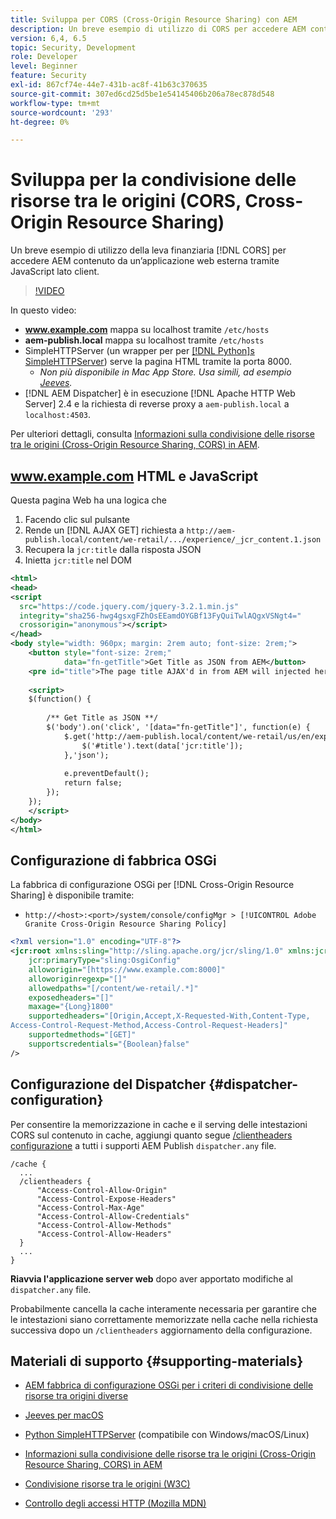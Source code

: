 ```yaml
---
title: Sviluppa per CORS (Cross-Origin Resource Sharing) con AEM
description: Un breve esempio di utilizzo di CORS per accedere AEM contenuto da un’applicazione web esterna tramite JavaScript lato client.
version: 6,4, 6.5
topic: Security, Development
role: Developer
level: Beginner
feature: Security
exl-id: 867cf74e-44e7-431b-ac8f-41b63c370635
source-git-commit: 307ed6cd25d5be1e54145406b206a78ec878d548
workflow-type: tm+mt
source-wordcount: '293'
ht-degree: 0%

---
```


# Sviluppa per la condivisione delle risorse tra le origini (CORS, Cross-Origin Resource Sharing)

Un breve esempio di utilizzo della leva finanziaria [!DNL CORS] per accedere AEM contenuto da un’applicazione web esterna tramite JavaScript lato client.

>[!VIDEO](https://video.tv.adobe.com/v/18837/?quality=12&learn=on)

In questo video:

* **www.example.com** mappa su localhost tramite `/etc/hosts`
* **aem-publish.local** mappa su localhost tramite `/etc/hosts`
* SimpleHTTPServer (un wrapper per per [[!DNL Python]s SimpleHTTPServer](https://docs.python.org/2/library/simplehttpserver.html)) serve la pagina HTML tramite la porta 8000.
   * _Non più disponibile in Mac App Store. Usa simili, ad esempio [Jeeves](https://apps.apple.com/us/app/jeeves-local-http-server/id980824182?mt=12)._
* [!DNL AEM Dispatcher] è in esecuzione [!DNL Apache HTTP Web Server] 2.4 e la richiesta di reverse proxy a `aem-publish.local` a `localhost:4503`.

Per ulteriori dettagli, consulta [Informazioni sulla condivisione delle risorse tra le origini (Cross-Origin Resource Sharing, CORS) in AEM](./understand-cross-origin-resource-sharing.md).

## www.example.com HTML e JavaScript

Questa pagina Web ha una logica che

1. Facendo clic sul pulsante
1. Rende un [!DNL AJAX GET] richiesta a `http://aem-publish.local/content/we-retail/.../experience/_jcr_content.1.json`
1. Recupera la `jcr:title` dalla risposta JSON
1. Inietta `jcr:title` nel DOM

```xml
<html>
<head>
<script
  src="https://code.jquery.com/jquery-3.2.1.min.js"
  integrity="sha256-hwg4gsxgFZhOsEEamdOYGBf13FyQuiTwlAQgxVSNgt4="
  crossorigin="anonymous"></script>   
</head>
<body style="width: 960px; margin: 2rem auto; font-size: 2rem;">
    <button style="font-size: 2rem;"
            data="fn-getTitle">Get Title as JSON from AEM</button>
    <pre id="title">The page title AJAX'd in from AEM will injected here</pre>
    
    <script>
    $(function() { 
        
        /** Get Title as JSON **/
        $('body').on('click', '[data="fn-getTitle"]', function(e) { 
            $.get('http://aem-publish.local/content/we-retail/us/en/experience/_jcr_content.1.json', function(data) {
                $('#title').text(data['jcr:title']);
            },'json');
            
            e.preventDefault();
            return false;
        });
    });
    </script>
</body>
</html>
```

## Configurazione di fabbrica OSGi

La fabbrica di configurazione OSGi per [!DNL Cross-Origin Resource Sharing] è disponibile tramite:

* `http://<host>:<port>/system/console/configMgr > [!UICONTROL Adobe Granite Cross-Origin Resource Sharing Policy]`

```xml
<?xml version="1.0" encoding="UTF-8"?>
<jcr:root xmlns:sling="http://sling.apache.org/jcr/sling/1.0" xmlns:jcr="http://www.jcp.org/jcr/1.0"
    jcr:primaryType="sling:OsgiConfig"
    alloworigin="[https://www.example.com:8000]"
    alloworiginregexp="[]"
    allowedpaths="[/content/we-retail/.*]"
    exposedheaders="[]"
    maxage="{Long}1800"
    supportedheaders="[Origin,Accept,X-Requested-With,Content-Type,
Access-Control-Request-Method,Access-Control-Request-Headers]"
    supportedmethods="[GET]"
    supportscredentials="{Boolean}false"
/>
```

## Configurazione del Dispatcher {#dispatcher-configuration}

Per consentire la memorizzazione in cache e il serving delle intestazioni CORS sul contenuto in cache, aggiungi quanto segue [/clientheaders configurazione](https://experienceleague.adobe.com/docs/experience-manager-dispatcher/using/configuring/dispatcher-configuration.html?lang=en#specifying-the-http-headers-to-pass-through-clientheaders) a tutti i supporti AEM Publish `dispatcher.any` file.

```
/cache { 
  ...
  /clientheaders {
      "Access-Control-Allow-Origin"
      "Access-Control-Expose-Headers"
      "Access-Control-Max-Age"
      "Access-Control-Allow-Credentials"
      "Access-Control-Allow-Methods"
      "Access-Control-Allow-Headers"
  }
  ...
}
```

**Riavvia l&#39;applicazione server web** dopo aver apportato modifiche al `dispatcher.any` file.

Probabilmente cancella la cache interamente necessaria per garantire che le intestazioni siano correttamente memorizzate nella cache nella richiesta successiva dopo un `/clientheaders` aggiornamento della configurazione.

## Materiali di supporto {#supporting-materials}

* [AEM fabbrica di configurazione OSGi per i criteri di condivisione delle risorse tra origini diverse](http://localhost:4502/system/console/configMgr/com.adobe.granite.cors.impl.CORSPolicyImpl)
* [Jeeves per macOS](https://apps.apple.com/us/app/jeeves-local-http-server/id980824182?mt=12)
* [Python SimpleHTTPServer](https://docs.python.org/2/library/simplehttpserver.html) (compatibile con Windows/macOS/Linux)

* [Informazioni sulla condivisione delle risorse tra le origini (Cross-Origin Resource Sharing, CORS) in AEM](./understand-cross-origin-resource-sharing.md)
* [Condivisione risorse tra le origini (W3C)](https://www.w3.org/TR/cors/)
* [Controllo degli accessi HTTP (Mozilla MDN)](https://developer.mozilla.org/en-US/docs/Web/HTTP/Access_control_CORS)
